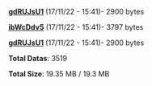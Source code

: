 [**gdRUJsU1**](/data/gdRUJsU1.txt) (17/11/22 - 15:41)- 2900 bytes

[**ibWcDdv5**](/data/ibWcDdv5.txt) (17/11/22 - 15:41)- 3797 bytes

[**gdRUJsU1**](/data/gdRUJsU1.txt) (17/11/22 - 15:41)- 2900 bytes

**Total Datas**: 3519

**Total Size**: 19.35 MB / 19.3 MB